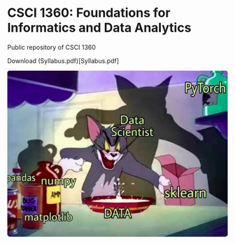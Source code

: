 # CSCI 1360: Foundations for Informatics and Data Analytics

Public repository of CSCI 1360

Download (Syllabus.pdf)[Syllabus.pdf]

![ds meme](meme.png "DS meme")


